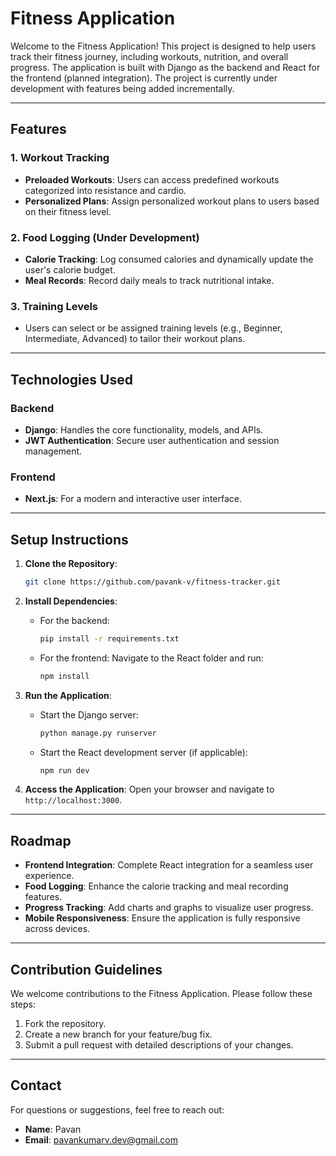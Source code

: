 # Fitness Application

Welcome to the Fitness Application! This project is designed to help users track their fitness journey, including workouts, nutrition, and overall progress. The application is built with Django as the backend and React for the frontend (planned integration). The project is currently under development with features being added incrementally.

---

## Features

### 1. Workout Tracking
- **Preloaded Workouts**: Users can access predefined workouts categorized into resistance and cardio.
- **Personalized Plans**: Assign personalized workout plans to users based on their fitness level.

### 2. Food Logging (Under Development)
- **Calorie Tracking**: Log consumed calories and dynamically update the user's calorie budget.
- **Meal Records**: Record daily meals to track nutritional intake.

### 3. Training Levels
- Users can select or be assigned training levels (e.g., Beginner, Intermediate, Advanced) to tailor their workout plans.

---

## Technologies Used

### Backend
- **Django**: Handles the core functionality, models, and APIs.
- **JWT Authentication**: Secure user authentication and session management.

### Frontend
- **Next.js**: For a modern and interactive user interface.
---

## Setup Instructions

1. **Clone the Repository**:
   ```bash
   git clone https://github.com/pavank-v/fitness-tracker.git
   ```

2. **Install Dependencies**:
   - For the backend:
     ```bash
     pip install -r requirements.txt
     ```
   - For the frontend:
     Navigate to the React folder and run:
     ```bash
     npm install
     ```

3. **Run the Application**:
   - Start the Django server:
     ```bash
     python manage.py runserver
     ```
   - Start the React development server (if applicable):
     ```bash
     npm run dev
     ```

4. **Access the Application**:
   Open your browser and navigate to `http://localhost:3000`.

---

## Roadmap

- **Frontend Integration**: Complete React integration for a seamless user experience.
- **Food Logging**: Enhance the calorie tracking and meal recording features.
- **Progress Tracking**: Add charts and graphs to visualize user progress.
- **Mobile Responsiveness**: Ensure the application is fully responsive across devices.

---

## Contribution Guidelines

We welcome contributions to the Fitness Application. Please follow these steps:

1. Fork the repository.
2. Create a new branch for your feature/bug fix.
3. Submit a pull request with detailed descriptions of your changes.

---

## Contact

For questions or suggestions, feel free to reach out:
- **Name**: Pavan
- **Email**: [pavankumarv.dev@gmail.com](mailto:pavankumarv.dev@gmail.com)

